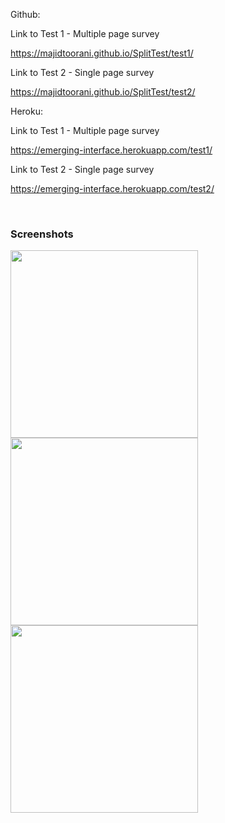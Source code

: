 Github:

Link to Test 1 - Multiple page survey

https://majidtoorani.github.io/SplitTest/test1/

Link to Test 2 - Single page survey

https://majidtoorani.github.io/SplitTest/test2/

Heroku:

Link to Test 1 - Multiple page survey

https://emerging-interface.herokuapp.com/test1/

Link to Test 2 - Single page survey

https://emerging-interface.herokuapp.com/test2/

<br/>

<h3>Screenshots</h3>
<img src="https://m1.behance.net/rendition/modules/155787441/disp/f7713eb665752f2da380ec8f7a3cdcae.png" height="300px"/>
<img src="https://m1.behance.net/rendition/modules/155787447/disp/e546efd70f5b46e45829e0da79375243.png" height="300px"/>
<img src="https://m1.behance.net/rendition/modules/155787447/disp/e546efd70f5b46e45829e0da79375243.png" height="300px"/>
<br/>

